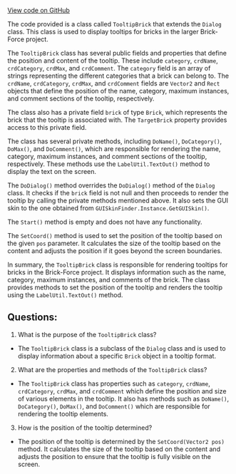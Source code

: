 [View code on GitHub](https://github.com/TieHaxJan/Brick-Force/Assembly-CSharp\TooltipBrick.cs)

The code provided is a class called `TooltipBrick` that extends the `Dialog` class. This class is used to display tooltips for bricks in the larger Brick-Force project. 

The `TooltipBrick` class has several public fields and properties that define the position and content of the tooltip. These include `category`, `crdName`, `crdCategory`, `crdMax`, and `crdComment`. The `category` field is an array of strings representing the different categories that a brick can belong to. The `crdName`, `crdCategory`, `crdMax`, and `crdComment` fields are `Vector2` and `Rect` objects that define the position of the name, category, maximum instances, and comment sections of the tooltip, respectively.

The class also has a private field `brick` of type `Brick`, which represents the brick that the tooltip is associated with. The `TargetBrick` property provides access to this private field.

The class has several private methods, including `DoName()`, `DoCategory()`, `DoMax()`, and `DoComment()`, which are responsible for rendering the name, category, maximum instances, and comment sections of the tooltip, respectively. These methods use the `LabelUtil.TextOut()` method to display the text on the screen.

The `DoDialog()` method overrides the `DoDialog()` method of the `Dialog` class. It checks if the `brick` field is not null and then proceeds to render the tooltip by calling the private methods mentioned above. It also sets the GUI skin to the one obtained from `GUISkinFinder.Instance.GetGUISkin()`.

The `Start()` method is empty and does not have any functionality.

The `SetCoord()` method is used to set the position of the tooltip based on the given `pos` parameter. It calculates the size of the tooltip based on the content and adjusts the position if it goes beyond the screen boundaries.

In summary, the `TooltipBrick` class is responsible for rendering tooltips for bricks in the Brick-Force project. It displays information such as the name, category, maximum instances, and comments of the brick. The class provides methods to set the position of the tooltip and renders the tooltip using the `LabelUtil.TextOut()` method.
## Questions: 
 1. What is the purpose of the `TooltipBrick` class?
- The `TooltipBrick` class is a subclass of the `Dialog` class and is used to display information about a specific `Brick` object in a tooltip format.

2. What are the properties and methods of the `TooltipBrick` class?
- The `TooltipBrick` class has properties such as `category`, `crdName`, `crdCategory`, `crdMax`, and `crdComment` which define the position and size of various elements in the tooltip. It also has methods such as `DoName()`, `DoCategory()`, `DoMax()`, and `DoComment()` which are responsible for rendering the tooltip elements.

3. How is the position of the tooltip determined?
- The position of the tooltip is determined by the `SetCoord(Vector2 pos)` method. It calculates the size of the tooltip based on the content and adjusts the position to ensure that the tooltip is fully visible on the screen.